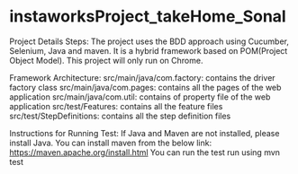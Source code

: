 # instaworksProject_takeHome_Sonal
Project Details Steps: 
The project uses the BDD approach using Cucumber, Selenium, Java and maven. It is a hybrid framework based on POM(Project Object Model). This project will only run on Chrome.

Framework Architecture:
src/main/java/com.factory: contains the driver factory class
src/main/java/com.pages: contains all the pages of the web application
src/main/java/com.util: contains of property file of the web application
src/test/Features: contains all the feature files
src/test/StepDefinitions: contains all the step definition files

Instructions for Running Test:
If Java and Maven are not installed, please install Java. You can install maven from the below link: https://maven.apache.org/install.html
You can run the test run using mvn test
